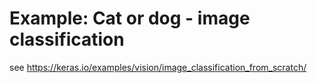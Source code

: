 # Example: Cat or dog - image classification

see https://keras.io/examples/vision/image_classification_from_scratch/
